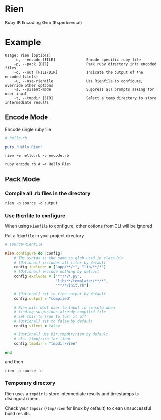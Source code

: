 # Rien

Ruby IR Encoding Gem (Experimental)

# Example

```
Usage: rien [options]
    -e, --encode [FILE]              Encode specific ruby file
    -p, --pack [DIR]                 Pack ruby directory into encoded files
    -o, --out [FILE/DIR]             Indicate the output of the encoded file(s)
    -u, --use-rienfile               Use Rienfile to configure, override other options
    -s, --silent-mode                Suppress all prompts asking for user input
    -t, --tmpdir [DIR]               Select a temp directory to store intermediate results
```

## Encode Mode

Encode single ruby file

```ruby
# hello.rb

puts "Hello Rien"
```

```
rien -e hello.rb -o encode.rb

ruby encode.rb # => Hello Rien
```

## Pack Mode

### Compile all .rb files in the directory

```
rien -p source -o output
```

### Use Rienfile to configure

When using `Rienfile` to configure, other options from CLI will be ignored

Put a `Rienfile` in your project directory

```ruby
# source/Rienfile

Rien.configure do |config|
    # The syntax is the same as glob used in class Dir
    # [Optional] includes all files by default
    config.includes = ["app/**/*", "lib/**/*"]
    # [Optional] exclude nothing by default
    config.excludes = ["**/*/*.py",
                       "lib/**/templates/**/*",
                       "**/*/init.rb"]

    # [Optional] set to rien_output by default
    config.output = "compiled"

    # Rien will wait user to input in console when 
    # finding suspicious already compiled file
    # set this to true to turn it off
    # [Optional] set to false by default
    config.silent = false

    # [Optional] use Dir.tmpdir/rien by default
    # aka. /tmp/rien for linux
    config.tmpdir = "tmpdir/rien"

end
```

and then

```
rien -p source -u
```

### Temporary directory

Rien uses a `tmpdir` to store intermediate results and timestamps to distinguish them.

Check your `tmpdir` (`/tmp/rien` for linux by default) to clean unsuccessful build results.